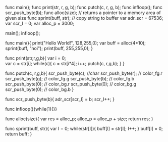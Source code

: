 func main();
func print(str, r, g, b);
func putch(c, r, g, b);
func infloop();
func scr_push_byte(b);
func alloc(size); // returns a pointer to a memory area of given size
func sprint(buff, str); // copy string to buffer
var adr_scr = 67536;
var scr_I = 0;
var alloc_p = 3000;

main();
infloop();


func main(){
	print("Hello World!", 128,255,0);
	var buff = alloc(4*10);
	sprint(buff, "hoi");
	print(buff, 255,255,0);
}

func print(str,r,g,b){
	var i = 0;	
	var c = str[i];
	while(c){
		c = str[i*4];
		i++;
		putch(c, r,g,b);
	}
}

func putch(c, r,g,b){
	scr_push_byte(c); //char
	scr_push_byte(r); // color_fg.r
	scr_push_byte(g); // color_fg.g
	scr_push_byte(b); // color_fg.b
	scr_push_byte(0); // color_bg.r
	scr_push_byte(0); // color_bg.g
	scr_push_byte(0); // color_bg.b
}

func scr_push_byte(b){
	adr_scr[scr_I] = b; scr_I++;
}

func infloop(){while(1){}}

func alloc(size){
	var res = alloc_p;
	alloc_p = alloc_p + size;
	return res;
}

func sprint(buff, str){
	var I = 0;
	while(str[I]){
		buff[I] = str[I];
		I++;
	}
	buff[I] = 0;
	return buff;
}
